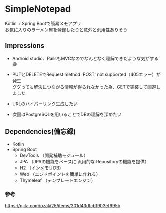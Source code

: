 # SimpleNotepad

Kotlin + Spring Bootで簡易メモアプリ  
お気に入りのラーメン屋を登録したりと意外と汎用性ありそう  

## Impressions
- Android studio、RailsもMVCなのでなんとなく理解できたような気がする😅

- PUTとDELETEでRequest method 'POST' not supported（405エラー）が発生  
  ググっても解決につながる情報が得られなかった為、GETで実装して回避しました  
  
- URLのハイパーリンク生成したい  

- 次回はPostgreSQLを用いることでDBの理解を深めたい  
  
## Dependencies(備忘録)
- Kotlin
- Spring Boot
  - DevTools  （開発補助モジュール）
  - JPA       （JPAの機能をベースに 汎用的な Repositoryの機能を提供）
  - H2        （インメモリDB）
  - Web       （エンドポイントを簡単に作れる）
  - Thymeleaf （テンプレートエンジン）

### 参考
https://qiita.com/ozaki25/items/301d43dfcb1903ef995b
